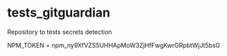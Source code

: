 # tests_gitguardian
Repository to tests secrets detection

NPM_TOKEN = npm_ny9XfVZS5UHHApMoW3ZjHfFwgKwrGRpbtWjJt5bsG
